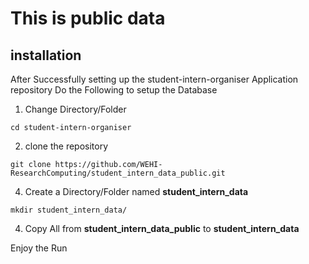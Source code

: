 # This is public data

## installation
After Successfully setting up the student-intern-organiser Application repository 
Do the Following to setup the Database
1. Change Directory/Folder
```
cd student-intern-organiser
```
2. clone the repository
```
git clone https://github.com/WEHI-ResearchComputing/student_intern_data_public.git
```
4. Create a Directory/Folder named  **student_intern_data**
```
mkdir student_intern_data/
```
4. Copy All from **student_intern_data_public** to **student_intern_data**

Enjoy the Run

